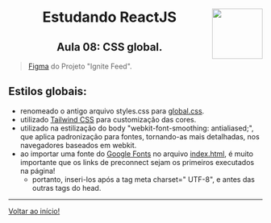 <div align="center">
<a href="https://github.com/monicaquintal" target="_blank"><img align="right" height="100" src="https://cdn.jsdelivr.net/gh/devicons/devicon/icons/react/react-original.svg" /></a>
<h1>Estudando ReactJS</h1>
<h2>Aula 08: CSS global.</h2>
</div>

> [Figma](https://www.figma.com/community/file/1113573231685349036) do Projeto "Ignite Feed".

## Estilos globais:

- renomeado o antigo arquivo styles.css para [global.css](../../projetos/01-fundamentos-reactjs/src/global.css).
- utilizado [Tailwind CSS](https://tailwindcss.com/docs/customizing-colors) para customização das cores.
- utilizado na estilização do body "webkit-font-smoothing: antialiased;", que aplica padronização para fontes, tornando-as mais detalhadas, nos navegadores baseados em webkit.
- ao importar uma fonte do [Google Fonts](https://fonts.google.com/specimen/Roboto?query=roboto) no arquivo [index.html](../../projetos/01-fundamentos-reactjs/index.html), é muito importante que os links de preconnect sejam os primeiros executados na página!
  - portanto, inseri-los após a tag meta charset=" UTF-8", e antes das outras tags do head.




---

[Voltar ao início!](https://github.com/monicaquintal/estudandoReact/)